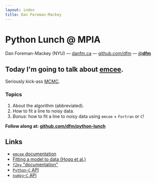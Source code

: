 ```yaml
---
layout: index
title: Dan Foreman-Mackey
---
```


# Python Lunch @ MPIA

Dan Foreman-Mackey (NYU) — [danfm.ca](http://danfm.ca)
— [github.com/dfm](https://github.com/dfm)
— [@__dfm__](http://twitter.com/__dfm__)


## Today I'm going to talk about [emcee](http://danfm.ca/emcee).

Seriously kick-ass
[MCMC](http://en.wikipedia.org/wiki/Markov_chain_Monte_Carlo).


### Topics

1. About the algorithm (abbreviated).
2. How to fit a line to noisy data.
3. *Bonus*: how to fit a line to noisy data using `emcee` + `Fortran` or `C`!


**Follow along at:
[github.com/dfm/python-lunch](https://github.com/dfm/python-lunch)**

## Links

* [`emcee` documentation](http://danfm.ca/emcee)
* [Fitting a model to data (Hogg et al.)](http://arxiv.org/abs/1008.4686)
* [`f2py` "documentation"](http://www.scipy.org/F2py/)
* [`Python`-`C` API](http://docs.python.org/c-api/)
* [`numpy`-`C` API](http://docs.scipy.org/doc/numpy/reference/c-api.html)
